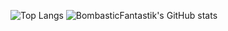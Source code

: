 ![Top Langs](https://github-readme-stats.vercel.app/api/top-langs/?username=BombasticFantastik&layout=compact) ![BombasticFantastik's GitHub stats](https://github-readme-stats.vercel.app/api?username=BombasticFantastik&show_icons=true&theme=radical)
